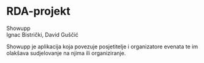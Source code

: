 # RDA-projekt  
Showupp  
Ignac Bistrički, David Guščić  

Showupp je aplikacija koja povezuje posjetitelje i organizatore evenata te im olakšava sudjelovanje na njima ili organiziranje.
